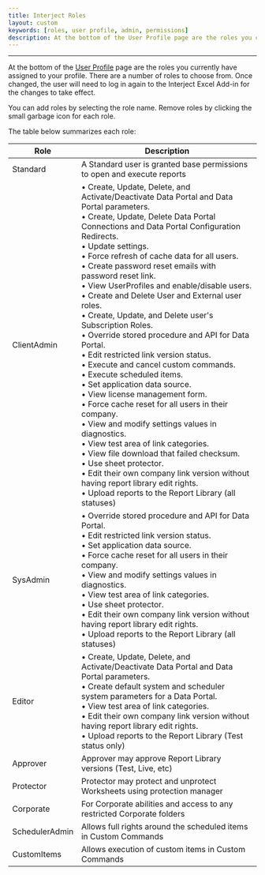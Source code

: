 ```yaml
---
title: Interject Roles
layout: custom
keywords: [roles, user profile, admin, permissions]
description: At the bottom of the User Profile page are the roles you currently have assigned to your profile. There are a number of roles to choose from. Once changed, the user will need to log in again to the Interject Excel Add-in for the changes to take effect.
---
```

* * *

At the bottom of the [User Profile](https://docs.gointerject.com/wPortal/User-Profile.html) page are the roles you currently have assigned to your profile. There are a number of roles to choose from. Once changed, the user will need to log in again to the Interject Excel Add-in for the changes to take effect.

You can add roles by selecting the role name. Remove roles by clicking the small garbage icon for each role.

The table below summarizes each role:

| Role | Description |
|-----|-----|
| Standard | A Standard user is granted base permissions to open and execute reports |
| ClientAdmin | • Create, Update, Delete, and Activate/Deactivate Data Portal and Data Portal parameters. <br>• Create, Update, Delete Data Portal Connections and Data Portal Configuration Redirects. <br>• Update settings. <br>• Force refresh of cache data for all users. <br>• Create password reset emails with password reset link. <br>• View UserProfiles and enable/disable users. <br>• Create and Delete User and External user roles. <br>• Create, Update, and Delete user's Subscription Roles. <br>• Override stored procedure and API for Data Portal. <br>• Edit restricted link version status. <br>• Execute and cancel custom commands. <br>• Execute scheduled items. <br>• Set application data source. <br>• View license management form. <br>• Force cache reset for all users in their company. <br>• View and modify settings values in diagnostics. <br>• View test area of link categories. <br>• View file download that failed checksum. <br>• Use sheet protector. <br>• Edit their own company link version without having report library edit rights. <br>• Upload reports to the Report Library (all statuses)|
| SysAdmin | • Override stored procedure and API for Data Portal. <br>• Edit restricted link version status. <br>• Set application data source. <br>• Force cache reset for all users in their company. <br>• View and modify settings values in diagnostics. <br>• View test area of link categories. <br>• Use sheet protector. <br>• Edit their own company link version without having report library edit rights. <br> • Upload reports to the Report Library (all statuses)|
| Editor | • Create, Update, Delete, and Activate/Deactivate Data Portal and Data Portal parameters. <br>• Create default system and scheduler system parameters for a Data Portal. <br>• View test area of link categories. <br>• Edit their own company link version without having report library edit rights. <br> • Upload reports to the Report Library (Test status only) |
| Approver | Approver may approve Report Library versions (Test, Live, etc) |
| Protector | Protector may protect and unprotect Worksheets using protection manager |
| Corporate | For Corporate abilities and access to any restricted Corporate folders |
| SchedulerAdmin | Allows full rights around the scheduled items in Custom Commands |
| CustomItems | Allows execution of custom items in Custom Commands |